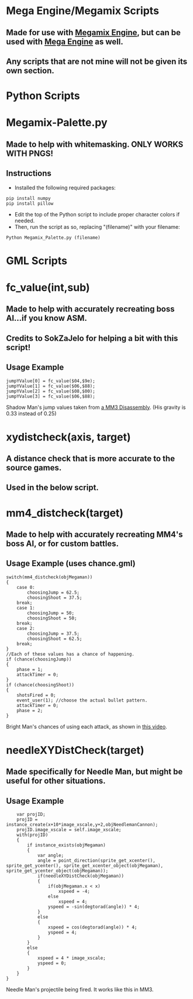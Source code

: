 # Mega Engine/Megamix Scripts
## Made for use with [Megamix Engine](https://magmmlcontest.com/megamix.php), but can be used with [Mega Engine](https://www.sprites-inc.co.uk/thread-1648.html) as well.
## Any scripts that are not mine will not be given its own section.

# Python Scripts

# Megamix-Palette.py
## Made to help with whitemasking. ONLY WORKS WITH PNGS!
## Instructions
* Installed the following required packages:
```
pip install numpy
pip install pillow
```
* Edit the top of the Python script to include proper character colors if needed.
* Then, run the script as so, replacing "(filename)" with your filename:
```
Python Megamix_Palette.py (filename)
```

# GML Scripts

# fc_value(int,sub)
## Made to help with accurately recreating boss AI...if you know ASM.
## Credits to SokZaJelo for helping a bit with this script!
## Usage Example
```
jumpYValue[0] = fc_value($04,$9e);
jumpYValue[1] = fc_value($06,$88);
jumpYValue[2] = fc_value($08,$00);
jumpYValue[3] = fc_value($06,$88);
```
Shadow Man's jump values taken from [a MM3 Disassembly](https://github.com/refreshing-lemonade/megaman3-disassembly). (His gravity is 0.33 instead of 0.25)

# xydistcheck(axis, target)
## A distance check that is more accurate to the source games.
## Used in the below script.
# mm4_distcheck(target)
## Made to help with accurately recreating MM4's boss AI, or for custom battles.
## Usage Example (uses chance.gml)
```
switch(mm4_distcheck(objMegaman))
{
    case 0:
        choosingJump = 62.5;
        choosingShoot = 37.5;
    break;
    case 1:
        choosingJump = 50;
        choosingShoot = 50;
    break;
    case 2:
        choosingJump = 37.5;
        choosingShoot = 62.5;
    break;
}
//Each of these values has a chance of happening.
if (chance(choosingJump))
{
    phase = 1;
    attackTimer = 0;
}
if (chance(choosingShoot))
{
    shotsFired = 0;
    event_user(1); //choose the actual bullet pattern.
    attackTimer = 0;
    phase = 2;
}
```
Bright Man's chances of using each attack, as shown in [this video](https://youtu.be/PME8HLPRCOI).

# needleXYDistCheck(target)
## Made specifically for Needle Man, but might be useful for other situations.
## Usage Example
```
    var projID;
    projID = instance_create(x+10*image_xscale,y+2,objNeedlemanCannon);
    projID.image_xscale = self.image_xscale;
    with(projID)
    {
        if instance_exists(objMegaman)
        {
            var angle;
            angle = point_direction(sprite_get_xcenter(), sprite_get_ycenter(), sprite_get_xcenter_object(objMegaman), sprite_get_ycenter_object(objMegaman));
            if(needleXYDistCheck(objMegaman))
            {
                if(objMegaman.x < x)
                    xspeed = -4;
                else
                    xspeed = 4;
                yspeed = -sin(degtorad(angle)) * 4;
            }
            else
            {
                xspeed = cos(degtorad(angle)) * 4;
                yspeed = 4;
            }
        }
        else
        {
            xspeed = 4 * image_xscale;
            yspeed = 0;
        }
    }
}
```
Needle Man's projectile being fired. It works like this in MM3.

